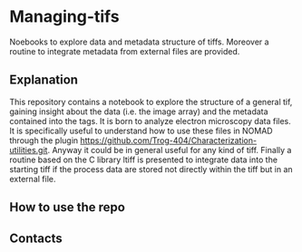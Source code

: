 # Managing-tifs
Noebooks to explore data and metadata structure of tiffs. Moreover a routine to integrate metadata from external files are provided.
## Explanation
This repository contains a notebook to explore the structure of a general tif, gaining insight about the data (i.e. the image array) and the metadata contained into the tags. It is born to analyze electron microscopy  data files. It is specifically useful to understand how to use these files in NOMAD through the plugin https://github.com/Trog-404/Characterization-utilities.git. Anyway it could be in general useful for any kind of tiff. Finally a routine based on the C library ltiff is presented to integrate data into the starting tiff if the process data are stored not directly within the tiff but in an external file.

## How to use the repo

## Contacts
